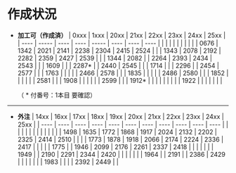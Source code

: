 # 作成状況

- **加工可（作成済）**
  | 0xxx | 1xxx  | 20xx | 21xx | 22xx  | 23xx | 24xx | 25xx |
  | ---- | ----- | ---- | ---- | ----- | ---- | ---- | ---- |
  |      |       |      |      |       |      |      |      |
  | 0676 | 1342  | 2021 | 2141 | 2238  | 2304 | 2415 | 2524 |
  |      | 1343  | 2078 | 2192 | 2282  | 2359 | 2427 | 2539 |
  |      | 1344  | 2082 |      | 2264  | 2393 | 2434 | 2543 |
  |      | 1609  |      |      | 2287* |      | 2440 | 2545 |
  |      | 1714  |      |      | 2296  |      | 2454 | 2577 |
  |      | 1763  |      |      |       |      | 2466 | 2578 |
  |      | 1835  |      |      |       |      | 2486 | 2580 |
  |      | 1852  |      |      |       |      |      | 2581 |
  |      | 1908  |      |      |       |      |      | 2599 |
  |      | 1912* |      |      |       |      |      |      |
  |      | 1922  |      |      |       |      |      |      |

  （ * 付番号：1本目 要確認）

---

- **外注**
  | 14xx | 16xx | 17xx | 18xx | 19xx | 20xx | 21xx | 22xx | 23xx | 24xx | 25xx |
  | ---- | ---- | ---- | ---- | ---- | ---- | ---- | ---- | ---- | ---- | ---- |
  |      |      |      |      |      |      |      |      |      |      |      |
  | 1498 | 1635 | 1772 | 1868 | 1917 | 2024 | 2132 | 2202 | 2325 | 2414 | 2510 |
  |      |      | 1773 | 1878 | 1918 | 2066 | 2174 | 2224 | 2336 | 2417 |      |
  |      |      | 1775 |      | 1946 | 2099 | 2176 | 2261 | 2337 | 2418 |      |
  |      |      |      |      | 1949 |      | 2190 | 2291 | 2344 | 2420 |      |
  |      |      |      |      | 1964 |      | 2191 |      | 2386 | 2429 |      |
  |      |      |      |      | 1983 |      |      |      | 2392 | 2449 |      |
